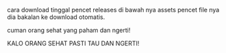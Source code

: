 cara download tinggal pencet releases di bawah nya assets pencet file nya dia bakalan ke download otomatis.

cuman orang sehat yang  paham dan ngerti!

KALO ORANG SEHAT PASTI TAU DAN NGERTI!
